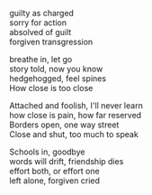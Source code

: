 guilty as charged  
sorry for action  
absolved of guilt  
forgiven transgression  
  
breathe in, let go  
story told, now you know  
hedgehogged, feel spines  
How close is too close  
  
Attached and foolish, I'll never learn  
how close is pain, how far reserved  
Borders open, one way street  
Close and shut, too much to speak  
  
Schools in, goodbye  
words will drift, friendship dies  
effort both, or effort one  
left alone, forgiven cried  